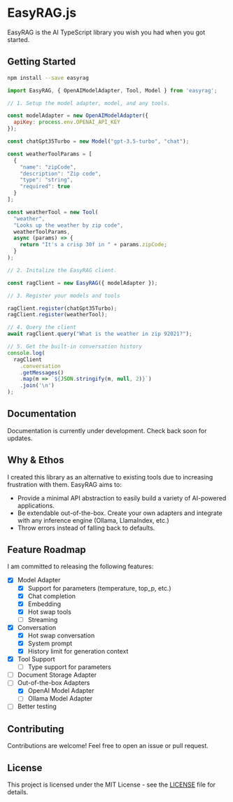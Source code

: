 # EasyRAG.js

EasyRAG is the AI TypeScript library you wish you had when you got started.

## Getting Started

```sh
npm install --save easyrag
```


```js
import EasyRAG, { OpenAIModelAdapter, Tool, Model } from 'easyrag';

// 1. Setup the model adapter, model, and any tools.

const modelAdapter = new OpenAIModelAdapter({
  apiKey: process.env.OPENAI_API_KEY
});

const chatGpt35Turbo = new Model("gpt-3.5-turbo", "chat");

const weatherToolParams = [
  {
    "name": "zipCode",
    "description": "Zip code",
    "type": "string",
    "required": true
  }
];

const weatherTool = new Tool(
  "weather",
  "Looks up the weather by zip code",
  weatherToolParams,
  async (params) => {
    return "It's a crisp 30f in " + params.zipCode;
  }
);

// 2. Initalize the EasyRAG client.

const ragClient = new EasyRAG({ modelAdapter });

// 3. Register your models and tools

ragClient.register(chatGpt35Turbo);
ragClient.register(weatherTool);

// 4. Query the client
await ragClient.query("What is the weather in zip 92021?");

// 5. Get the built-in conversation history
console.log(
  ragClient
    .conversation
    .getMessages()
    .map(m => `${JSON.stringify(m, null, 2)}`)
    .join('\n')
);
```

## Documentation

Documentation is currently under development. Check back soon for updates.

## Why & Ethos

I created this library as an alternative to existing tools due to increasing frustration with them. EasyRAG aims to:

- Provide a minimal API abstraction to easily build a variety of AI-powered applications.
- Be extendable out-of-the-box. Create your own adapters and integrate with any inference engine (Ollama, LlamaIndex, etc.)
- Throw errors instead of falling back to defaults.

## Feature Roadmap

I am committed to releasing the following features:

- [x] Model Adapter
  - [x] Support for parameters (temperature, top_p, etc.)
  - [x] Chat completion
  - [x] Embedding
  - [x] Hot swap tools
  - [ ] Streaming
- [x] Conversation
  - [x] Hot swap conversation
  - [x] System prompt
  - [x] History limit for generation context
- [x] Tool Support
  - [ ] Type support for parameters
- [ ] Document Storage Adapter
- [ ] Out-of-the-box Adapters
  - [x] OpenAI Model Adapter
  - [ ] Ollama Model Adapter
- [ ] Better testing

## Contributing

Contributions are welcome! Feel free to open an issue or pull request.

## License

This project is licensed under the MIT License - see the [LICENSE](LICENSE) file for details.

